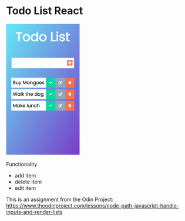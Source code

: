 # Todo List React

<img src="todo-list-screenshot.png" width = "200px">

Functionality
* add item
* delete item
* edit item

This is an assignment from the Odin Project: https://www.theodinproject.com/lessons/node-path-javascript-handle-inputs-and-render-lists
